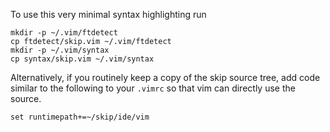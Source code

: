 To use this very minimal syntax highlighting run

```
mkdir -p ~/.vim/ftdetect
cp ftdetect/skip.vim ~/.vim/ftdetect
mkdir -p ~/.vim/syntax
cp syntax/skip.vim ~/.vim/syntax
```

Alternatively, if you routinely keep a copy of the skip source tree, add code
similar to the following to your `.vimrc` so that vim can directly use the
source.

```
set runtimepath+=~/skip/ide/vim
```

